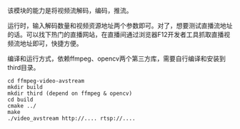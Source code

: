 该模块的能力是将视频流解码，编码，推流。

运行时，输入解码数量和视频资源地址两个参数即可。对了，想要测试直播流地址的话。可以找下热门的直播网站，在直播间通过浏览器F12开发者工具抓取直播视频流地址即可，快捷方便。

编译和运行方式，依赖ffmpeg、opencv两个第三方库，需要自行编译和安装到third目录。

    cd ffmpeg-video-avstream
    mkdir build
    mkdir third (depend on ffmpeg & opencv)
    cd build 
    cmake ../
    make
    ./video_avstream http://.... rtsp://....
    
  
